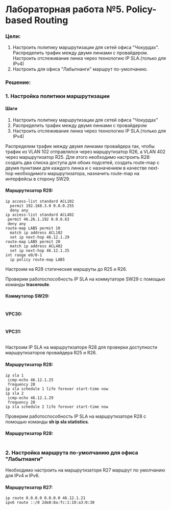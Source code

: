 # Лабораторная работа №5. Policy-based Routing
### Цели:
1. Настроить политику маршрутизации для сетей офиса "Чокурдах". Распределить трафик между двумя линками с провайдером. Настроить отслеживание линка через технологию IP SLA.(только для IPv4)
2. Настроить для офиса "Лабытнанги" маршрут по-умолчанию.


### Решение:
### 1. Настройка политики маршрутизации
#### Шаги
1. Настроить политику маршрутизации для сетей офиса "Чокурдах"
2. Распределить трафик между двумя линками с провайдером
3. Настроить отслеживание линка через технологию IP SLA.(только для IPv4)

Распределим трафик между двумя линками провайдера так, чтобы трафик из VLAN 102 отправлялся через маршрутизатор R26, а VLAN 402 через маршрутизатор R25. Для этого необходимо настроить R28: создать два списка доступа для обоих подсетей, создать route-map с двумя пунктами для каждого линка и с назначением в качестве next-hop необходимого маршрутизатора, назначить route-map на интерфейсы в сторону SW29.

#### Маршрутизатор R28:
```
ip access-list standard ACL102
  permit 192.168.3.0 0.0.0.255
  deny any
ip access-list standard ACL402
 permit 46.26.1.192 0.0.0.63
 deny any
route-map LAB5 permit 10
  match ip address ACL102
  set ip next-hop 46.12.1.29
route-map LAB5 permit 20
  match ip address ACL402
  set ip next-hop 46.12.1.25
int range e0/0-1
  ip policy route-map LAB5
```

 Настроим на R28 статические маршруты до R25 и R26.
 


Проверим работоспособность IP SLA на коммутаторе SW29 c помощью команды **traceroute**.

#### Коммутатор SW29:
```

```

#### VPC30:
```

```

#### VPC31:
```

```

Настроим IP SLA на маршрутизаторе R28 для проверки доступности маршрутизаторов провайдера R25 и R26.

#### Маршрутизатор R28:
```
ip sla 1
 icmp-echo 46.12.1.25
 frequency 20
ip sla schedule 1 life forever start-time now
ip sla 2
 icmp-echo 46.12.1.29
 frequency 20
ip sla schedule 2 life forever start-time now
```

Проверим работоспособность IP SLA на маршрутизаторе R28 c помощью команды **sh ip sla statistics**.
#### Маршрутизатор R28:
```

```

### 2. Настройка маршрута по-умолчанию для офиса "Лабытнанги" 

Необходимо настроить на маршрутизаторе R27 маршрут по умолчанию для IPv4 и IPv6.
#### Маршрутизатор R27:
```
ip route 0.0.0.0 0.0.0.0 46.12.1.21
ipv6 route ::/0 2de8:8a:fc:1:10:a3:0:30
```

